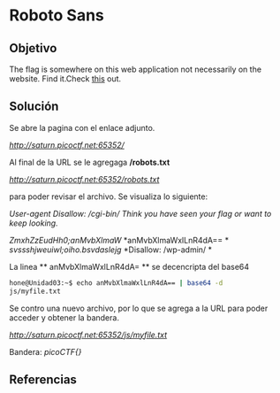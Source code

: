 # Roboto Sans
## Objetivo
The flag is somewhere on this web application not necessarily on the website. Find it.Check [this](http://saturn.picoctf.net:65352/) out.

## Solución
Se abre la pagina con el enlace adjunto.


*http://saturn.picoctf.net:65352/*


Al final de la URL se le agregaga **/robots.txt**

*http://saturn.picoctf.net:65352/robots.txt*

para poder revisar el archivo. Se visualiza lo siguiente:

*User-agent*
*Disallow: /cgi-bin/*
*Think you have seen your flag or want to keep looking.*

*ZmxhZzEudHh0;anMvbXlmaW*
*anMvbXlmaWxlLnR4dA== *
*svssshjweuiwl;oiho.bsvdaslejg*
*Disallow: /wp-admin/ *

La linea ** anMvbXlmaWxlLnR4dA= ** se decencripta del base64

```bash
hone@Unidad03:~$ echo anMvbXlmaWxlLnR4dA== | base64 -d
js/myfile.txt
```

Se contro una nuevo archivo, por lo que se agrega a la URL para poder acceder y obtener la bandera.

*http://saturn.picoctf.net:65352/js/myfile.txt*

Bandera: *picoCTF{}*
## Referencias